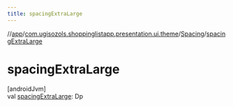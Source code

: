 ```yaml
---
title: spacingExtraLarge
---
```

//[app](../../../index.html)/[com.ugisozols.shoppinglistapp.presentation.ui.theme](../index.html)/[Spacing](index.html)/[spacingExtraLarge](spacing-extra-large.html)



# spacingExtraLarge



[androidJvm]\
val [spacingExtraLarge](spacing-extra-large.html): Dp




